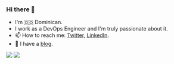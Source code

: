 ### Hi there 👋

- I'm 🇩🇴 Dominican.
- I work as a DevOps Engineer and I'm truly passionate about it.
- 📫 How to reach me: [Twitter][1], [LinkedIn][2].
- 📓 I have a [blog][3]. 

<img src="https://github-readme-stats.vercel.app/api?username=angelmadames&count_private=true&show_icons=true&include_all_commits=true" /> 

<img src="https://github-readme-stats.vercel.app/api/top-langs/?username=angelmadames" />

[1]: https://twitter.com/angelmadames
[2]: https://www.linkedin.com/in/angelmadames
[3]: angeladames.com
